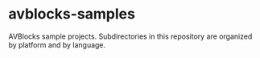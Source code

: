 # avblocks-samples
AVBlocks sample projects.  Subdirectories in this repository are organized by platform and by language.
